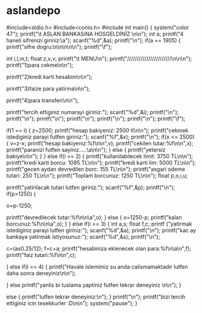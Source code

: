 aslandepo
=========
#include<stdio.h>
#include<conio.h>
#include<cstdlib>
int main()
{
system("color 47");
printf("\t ASLAN BANKASiNA HOSGELDİNİZ \n\n");
int a;
printf("4 haneli sifrenizi giriniz:\a");
scanf("%d",&a);
printf("\n");
if(a == 1905)
{
printf("sifre dogru:\n\n\n\n\n");
printf("\f");


int i,l,m,t;
float z,x,v;
printf("\t MENU\n");
printf("///////////////////////\n\n\n");
printf("1)para cekme\n\n");

printf("2)kredi karti hesabim\n\n");

printf("3)faize para yatirma\n\n");

printf("4)para transferi\n\n");

printf("tercih ettiginiz numarayi giriniz:");
scanf("%d",&i);
printf("\n");
printf("\n");
printf("\n");
printf("\n");
printf("\n");
printf("\n");
printf("\f");

if(1 == i)
{
z=2500;
printf("hesap bakiyeniz: 2500 tl\n\n");
printf("cekmek istediginiz parayi futfen giriniz:");
scanf("%f",&x);
printf("\n");
if(x <= 2500)
{
	v=z-x;
printf("hesap bakiyeniz:%f\n\n",v);
printf("cekilen tutar:%f\n\n",x);
printf("paranizi futfen sayiniz.....\a\n\n");
}
else
{
printf("yetersiz bakiye\n\n");
}
}
else if(i == 2)
{
printf("kullanilabilecek limit: 3750 TL\n\n");
printf("kredi karti borcu: 1095 TL\n\n");
printf("kredi karti lim: 5000 TL\n\n");
printf("gecen aydan devredilen borc: 155 TL\n\n");
printf("asgari odeme tutari: 250 TL\n\n");
printf("Toplam borcunuz: 1250 TL\n\n");
float p,o,ı,u;

printf("yatirilacak tutari lutfen giriniz:");
scanf("%f",&p);
printf("\n");
if(p>1250)
{

o=p-1250;

printf("devredilecek tutar:%f\n\n\a",o);
}
else
{
	o=1250-p;
	printf("kalan borcunuz:%f\n\n\a",o);
}
}
else if(i == 3)
{
int a,s;
float f,c;
printf ("yatirmak istediginiz parayi lutfen giriniz:");
scanf("%d",&a);
printf("\n");
printf("kac ay bankaya yatirmak istiyosunuz:");
scanf("%d",&s);
printf("\n");

c=(a*s*0.25/12);
f=c+a;
printf("hesabiniza eklenecek olan para:%f\n\a\n",f);
printf("faiz tutari:%f\n\n",c);

}
else if(i == 4)
{
printf("Havale islemimiz su anda calismamaktadir lutfen daha sonra deneyiniz\n\n");

}
else
	printf("yanlis bi tuslama yaptiniz futfen tekrar deneyiniz \n\n");
}

else
{
	printf("lutfen tekrar deneyiniz:\n");
}
printf("\n");
printf("bizi tercih ettiginiz icin tesekkurler :D\n\n");
system("pause");
}
